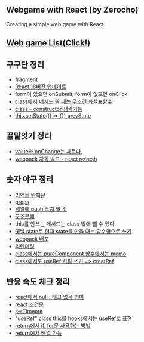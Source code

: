 ## Webgame with React (by Zerocho)
Creating a simple web game with React.  

[Web game List(Click!)](https://h-alex2.github.io/webgame-react/)
---

## 구구단 정리
- [fragment](https://github.com/h-alex2/webgame-react/blob/master/1.%EA%B5%AC%EA%B5%AC%EB%8B%A8/README.md#fragment)
- [React 18버전 업데이트](https://github.com/h-alex2/webgame-react/blob/master/1.%EA%B5%AC%EA%B5%AC%EB%8B%A8/README.md#react-18%EB%B2%84%EC%A0%84-%EC%97%85%EB%8D%B0%EC%9D%B4%ED%8A%B8%EB%A1%9C)
- form이 있으면 onSubmit, form이 없으면 onClick
- [class에서 메서드 쓸 때는 무조건 화살표함수](https://github.com/h-alex2/webgame-react/blob/master/1.%EA%B5%AC%EA%B5%AC%EB%8B%A8/README.md#class%EC%97%90%EC%84%9C-%EB%A9%94%EC%84%9C%EB%93%9C-%EC%93%B8-%EB%95%8C%EB%8A%94-%EB%AC%B4%EC%A1%B0%EA%B1%B4-%ED%99%94%EC%82%B4%ED%91%9C%ED%95%A8%EC%88%98-%EC%93%B0%EA%B8%B0-function%EC%9C%BC%EB%A1%9C-%EC%8D%A8%EB%8F%84-%EB%90%98%EC%A7%80%EB%A7%8C-bind%EB%A5%BC-%EC%82%AC%EC%9A%A9%ED%95%B4%EC%95%BC%ED%95%A8-this%EA%B0%80-%EB%8B%AC%EB%9D%BC%EC%A0%B8%EC%84%9C)
- [class - constructor 생략가능](https://github.com/h-alex2/webgame-react/blob/master/1.%EA%B5%AC%EA%B5%AC%EB%8B%A8/README.md#class---constructor)
- [this.setState(() => {}) prevState](https://github.com/h-alex2/webgame-react/blob/master/1.%EA%B5%AC%EA%B5%AC%EB%8B%A8/README.md#thissetstate--)


## 끝말잇기 정리
- [value와 onChange는 세트다.](https://github.com/h-alex2/webgame-react/blob/master/2.%EB%81%9D%EB%A7%90%EC%9E%87%EA%B8%B0/README.md#value%EC%99%80-onchange%EB%8A%94-%EC%84%B8%ED%8A%B8%EB%8B%A4)
- [webpack 자동 빌드 - react refresh](https://github.com/h-alex2/webgame-react/blob/master/2.%EB%81%9D%EB%A7%90%EC%9E%87%EA%B8%B0/README.md#webpack-%EC%9E%90%EB%8F%99-%EB%B9%8C%EB%93%9C---react-refresh)


## 숫자 야구 정리
- [리액트 반복문](https://github.com/h-alex2/webgame-react/blob/master/3.%EC%88%AB%EC%9E%90%EC%95%BC%EA%B5%AC/README.md#%EB%B0%98%EB%B3%B5%EB%AC%B8)
- [props](https://github.com/h-alex2/webgame-react/blob/master/3.%EC%88%AB%EC%9E%90%EC%95%BC%EA%B5%AC/README.md#props)
- [배열에 push 쓰지 말 것](https://github.com/h-alex2/webgame-react/blob/master/3.%EC%88%AB%EC%9E%90%EC%95%BC%EA%B5%AC/README.md#push-x)
- [구조분해](https://github.com/h-alex2/webgame-react/blob/master/3.%EC%88%AB%EC%9E%90%EC%95%BC%EA%B5%AC/README.md#%EA%B5%AC%EC%A1%B0%EB%B6%84%ED%95%B4)
- this를 안쓰는 메서드는 class 밖에 뺄 수 있다.
- [옛날 state로 현재 state를 만들 때는 함수형으로 쓰기](https://github.com/h-alex2/webgame-react/blob/master/3.%EC%88%AB%EC%9E%90%EC%95%BC%EA%B5%AC/README.md#%EC%98%9B%EB%82%A0-state%EB%A1%9C-%ED%98%84%EC%9E%AC-state%EB%A5%BC-%EB%A7%8C%EB%93%A4-%EB%95%8C%EB%8A%94-%ED%95%A8%EC%88%98%ED%98%95%EC%9C%BC%EB%A1%9C-%EC%93%B0%EA%B8%B0)
- [webpack 배포](https://github.com/h-alex2/webgame-react/blob/master/3.%EC%88%AB%EC%9E%90%EC%95%BC%EA%B5%AC/README.md#webpack-%EB%B0%B0%ED%8F%AC)
- [리렌더링](https://github.com/h-alex2/webgame-react/blob/master/3.%EC%88%AB%EC%9E%90%EC%95%BC%EA%B5%AC/README.md#%EB%A6%AC%EB%A0%8C%EB%8D%94%EB%A7%81)
- [class에서는 pureComponent 함수에서는 memo](https://github.com/h-alex2/webgame-react/blob/master/3.%EC%88%AB%EC%9E%90%EC%95%BC%EA%B5%AC/README.md#class%EC%97%90%EC%84%9C%EB%8A%94-purecomponent-%ED%95%A8%EC%88%98%EC%97%90%EC%84%9C%EB%8A%94-memo)
- [class에서도 useRef 처럼 쓰기 => creatRef](https://github.com/h-alex2/webgame-react/blob/master/3.%EC%88%AB%EC%9E%90%EC%95%BC%EA%B5%AC/README.md#class%EC%97%90%EC%84%9C%EB%8F%84-useref-%EC%B2%98%EB%9F%BC-%EC%93%B0%EA%B8%B0--creatref)



## 반응 속도 체크 정리
- [react에서 null : 태그 없음 의미](https://github.com/h-alex2/webgame-react/blob/master/4.%EB%B0%98%EC%9D%91%EC%86%8D%EB%8F%84%EC%B2%B4%ED%81%AC/README.md#null)
- [react 조건문](https://github.com/h-alex2/webgame-react/blob/master/4.%EB%B0%98%EC%9D%91%EC%86%8D%EB%8F%84%EC%B2%B4%ED%81%AC/README.md#react-%EC%A1%B0%EA%B1%B4%EB%AC%B8)
- [setTimeout](https://github.com/h-alex2/webgame-react/blob/master/4.%EB%B0%98%EC%9D%91%EC%86%8D%EB%8F%84%EC%B2%B4%ED%81%AC/README.md#settimeout)
- ["useRef" class this를 hooks에서는 useRef로 표현](https://github.com/h-alex2/webgame-react/blob/master/4.%EB%B0%98%EC%9D%91%EC%86%8D%EB%8F%84%EC%B2%B4%ED%81%AC/README.md#useref-class-this%EB%A5%BC-hooks%EC%97%90%EC%84%9C%EB%8A%94-useref%EB%A1%9C-%ED%91%9C%ED%98%84%ED%95%9C%EB%8B%A4)
- [return에서 if, for문 사용하는 방법](https://github.com/h-alex2/webgame-react/blob/master/4.%EB%B0%98%EC%9D%91%EC%86%8D%EB%8F%84%EC%B2%B4%ED%81%AC/README.md#return%EC%97%90%EC%84%9C-if-for%EB%AC%B8-%EC%82%AC%EC%9A%A9%ED%95%98%EB%8A%94-%EB%B0%A9%EB%B2%95)
- [return에서 배열 가능](https://github.com/h-alex2/webgame-react/blob/master/4.%EB%B0%98%EC%9D%91%EC%86%8D%EB%8F%84%EC%B2%B4%ED%81%AC/README.md#return%EC%97%90%EC%84%9C-%EB%B0%B0%EC%97%B4-%EA%B0%80%EB%8A%A5)